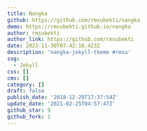 ```yaml
---
title: Nangka
github: https://github.com/rmsubekti/nangka
demo: https://rmsubekti.github.io/nangka
author: rmsubekti
author_link: https://github.com/rmsubekti
date: 2023-11-30T07:42:18.423Z
description: 'nangka-jekyll-theme #rmsu'
ssg:
  - Jekyll
css: []
cms: []
category: []
draft: false
publish_date: '2018-12-29T17:37:54Z'
update_date: '2021-02-25T04:57:47Z'
github_star: 9
github_fork: 1
---
```

